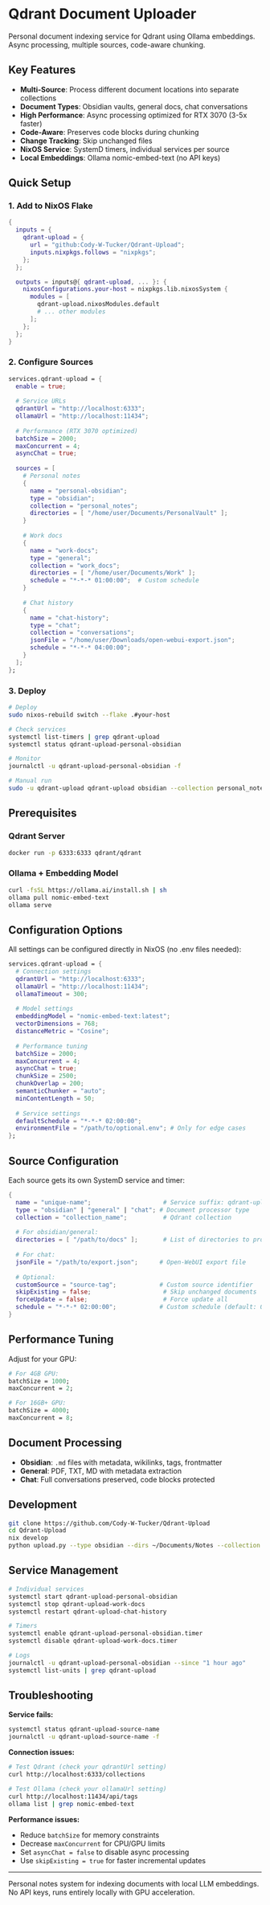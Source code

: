 # Qdrant Document Uploader

Personal document indexing service for Qdrant using Ollama embeddings. Async processing, multiple sources, code-aware chunking.

## Key Features

- **Multi-Source**: Process different document locations into separate collections
- **Document Types**: Obsidian vaults, general docs, chat conversations  
- **High Performance**: Async processing optimized for RTX 3070 (3-5x faster)
- **Code-Aware**: Preserves code blocks during chunking
- **Change Tracking**: Skip unchanged files
- **NixOS Service**: SystemD timers, individual services per source
- **Local Embeddings**: Ollama nomic-embed-text (no API keys)

## Quick Setup

### 1. Add to NixOS Flake

```nix
{
  inputs = {
    qdrant-upload = {
      url = "github:Cody-W-Tucker/Qdrant-Upload";
      inputs.nixpkgs.follows = "nixpkgs";
    };
  };

  outputs = inputs@{ qdrant-upload, ... }: {
    nixosConfigurations.your-host = nixpkgs.lib.nixosSystem {
      modules = [
        qdrant-upload.nixosModules.default
        # ... other modules
      ];
    };
  };
}
```

### 2. Configure Sources

```nix
services.qdrant-upload = {
  enable = true;
  
  # Service URLs
  qdrantUrl = "http://localhost:6333";
  ollamaUrl = "http://localhost:11434";
  
  # Performance (RTX 3070 optimized)
  batchSize = 2000;
  maxConcurrent = 4;
  asyncChat = true;
  
  sources = [
    # Personal notes
    {
      name = "personal-obsidian";
      type = "obsidian";
      collection = "personal_notes";
      directories = [ "/home/user/Documents/PersonalVault" ];
    }
    
    # Work docs
    {
      name = "work-docs";
      type = "general";
      collection = "work_docs";
      directories = [ "/home/user/Documents/Work" ];
      schedule = "*-*-* 01:00:00";  # Custom schedule
    }
    
    # Chat history
    {
      name = "chat-history";
      type = "chat";
      collection = "conversations";
      jsonFile = "/home/user/Downloads/open-webui-export.json";
      schedule = "*-*-* 04:00:00";
    }
  ];
};
```

### 3. Deploy

```bash
# Deploy
sudo nixos-rebuild switch --flake .#your-host

# Check services
systemctl list-timers | grep qdrant-upload
systemctl status qdrant-upload-personal-obsidian

# Monitor
journalctl -u qdrant-upload-personal-obsidian -f

# Manual run
sudo -u qdrant-upload qdrant-upload obsidian --collection personal_notes --dirs /home/user/Documents/PersonalVault
```

## Prerequisites

### Qdrant Server
```bash
docker run -p 6333:6333 qdrant/qdrant
```

### Ollama + Embedding Model
```bash
curl -fsSL https://ollama.ai/install.sh | sh
ollama pull nomic-embed-text
ollama serve
```

## Configuration Options

All settings can be configured directly in NixOS (no .env files needed):

```nix
services.qdrant-upload = {
  # Connection settings
  qdrantUrl = "http://localhost:6333";
  ollamaUrl = "http://localhost:11434";
  ollamaTimeout = 300;
  
  # Model settings
  embeddingModel = "nomic-embed-text:latest";
  vectorDimensions = 768;
  distanceMetric = "Cosine";
  
  # Performance tuning
  batchSize = 2000;
  maxConcurrent = 4;
  asyncChat = true;
  chunkSize = 2500;
  chunkOverlap = 200;
  semanticChunker = "auto";
  minContentLength = 50;
  
  # Service settings
  defaultSchedule = "*-*-* 02:00:00";
  environmentFile = "/path/to/optional.env"; # Only for edge cases
};
```

## Source Configuration

Each source gets its own SystemD service and timer:

```nix
{
  name = "unique-name";                    # Service suffix: qdrant-upload-{name}
  type = "obsidian" | "general" | "chat"; # Document processor type
  collection = "collection_name";          # Qdrant collection
  
  # For obsidian/general:
  directories = [ "/path/to/docs" ];       # List of directories to process
  
  # For chat:
  jsonFile = "/path/to/export.json";      # Open-WebUI export file
  
  # Optional:
  customSource = "source-tag";            # Custom source identifier
  skipExisting = false;                    # Skip unchanged documents
  forceUpdate = false;                     # Force update all
  schedule = "*-*-* 02:00:00";            # Custom schedule (default: 02:00)
}
```

## Performance Tuning

Adjust for your GPU:

```nix
# For 4GB GPU:
batchSize = 1000;
maxConcurrent = 2;

# For 16GB+ GPU:
batchSize = 4000;  
maxConcurrent = 8;
```

## Document Processing

- **Obsidian**: `.md` files with metadata, wikilinks, tags, frontmatter
- **General**: PDF, TXT, MD with metadata extraction  
- **Chat**: Full conversations preserved, code blocks protected

## Development

```bash
git clone https://github.com/Cody-W-Tucker/Qdrant-Upload
cd Qdrant-Upload
nix develop
python upload.py --type obsidian --dirs ~/Documents/Notes --collection test
```

## Service Management

```bash
# Individual services
systemctl start qdrant-upload-personal-obsidian
systemctl stop qdrant-upload-work-docs
systemctl restart qdrant-upload-chat-history

# Timers
systemctl enable qdrant-upload-personal-obsidian.timer
systemctl disable qdrant-upload-work-docs.timer

# Logs
journalctl -u qdrant-upload-personal-obsidian --since "1 hour ago"
systemctl list-units | grep qdrant-upload
```

## Troubleshooting

**Service fails:**
```bash
systemctl status qdrant-upload-source-name
journalctl -u qdrant-upload-source-name -f
```

**Connection issues:**
```bash
# Test Qdrant (check your qdrantUrl setting)
curl http://localhost:6333/collections

# Test Ollama (check your ollamaUrl setting)
curl http://localhost:11434/api/tags
ollama list | grep nomic-embed-text
```

**Performance issues:**
- Reduce `batchSize` for memory constraints
- Decrease `maxConcurrent` for CPU/GPU limits
- Set `asyncChat = false` to disable async processing
- Use `skipExisting = true` for faster incremental updates

---

Personal notes system for indexing documents with local LLM embeddings. No API keys, runs entirely locally with GPU acceleration.
